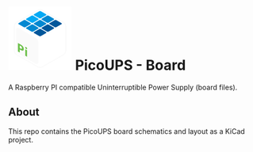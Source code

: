 # ![](res/icon.svg) PicoUPS - Board
A Raspberry PI compatible Uninterruptible Power Supply (board files).

## About
This repo contains the PicoUPS board schematics and layout as a KiCad project.
